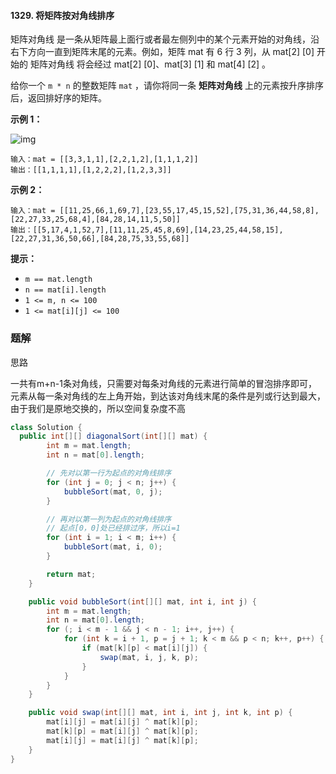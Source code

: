 #### 1329. 将矩阵按对角线排序

矩阵对角线 是一条从矩阵最上面行或者最左侧列中的某个元素开始的对角线，沿右下方向一直到矩阵末尾的元素。例如，矩阵 mat 有 6 行 3 列，从 mat[2] [0] 开始的 矩阵对角线 将会经过 mat[2] [0]、mat[3] [1] 和 mat[4] [2] 。

给你一个 `m * n` 的整数矩阵 `mat` ，请你将同一条 **矩阵对角线** 上的元素按升序排序后，返回排好序的矩阵。

**示例 1：**

![img](http://gitlab.wsh-study.com/xp-study/LeeteCode/blob/master/排序相关/images/将矩阵按对角线排序/1.jpg)

```shell
输入：mat = [[3,3,1,1],[2,2,1,2],[1,1,1,2]]
输出：[[1,1,1,1],[1,2,2,2],[1,2,3,3]]
```

**示例 2：**

```shell
输入：mat = [[11,25,66,1,69,7],[23,55,17,45,15,52],[75,31,36,44,58,8],[22,27,33,25,68,4],[84,28,14,11,5,50]]
输出：[[5,17,4,1,52,7],[11,11,25,45,8,69],[14,23,25,44,58,15],[22,27,31,36,50,66],[84,28,75,33,55,68]]
```

**提示：**

- `m == mat.length`
- `n == mat[i].length`
- `1 <= m, n <= 100`
- `1 <= mat[i][j] <= 100`

### 题解

思路

一共有m+n-1条对角线，只需要对每条对角线的元素进行简单的冒泡排序即可，
元素从每一条对角线的左上角开始，到达该对角线末尾的条件是列或行达到最大，
由于我们是原地交换的，所以空间复杂度不高

```java
class Solution {
  public int[][] diagonalSort(int[][] mat) {
        int m = mat.length;
        int n = mat[0].length;

     	// 先对以第一行为起点的对角线排序
        for (int j = 0; j < n; j++) {
            bubbleSort(mat, 0, j);
        }

     	// 再对以第一列为起点的对角线排序
        // 起点[0，0]处已经排过序，所以i=1
        for (int i = 1; i < m; i++) {
            bubbleSort(mat, i, 0);
        }

        return mat;
    }

    public void bubbleSort(int[][] mat, int i, int j) {
        int m = mat.length;
        int n = mat[0].length;
        for (; i < m - 1 && j < n - 1; i++, j++) {
            for (int k = i + 1, p = j + 1; k < m && p < n; k++, p++) {
                if (mat[k][p] < mat[i][j]) {
                    swap(mat, i, j, k, p);
                }
            }
        }
    }

    public void swap(int[][] mat, int i, int j, int k, int p) {
        mat[i][j] = mat[i][j] ^ mat[k][p];
        mat[k][p] = mat[i][j] ^ mat[k][p];
        mat[i][j] = mat[i][j] ^ mat[k][p];
    }
}
```

